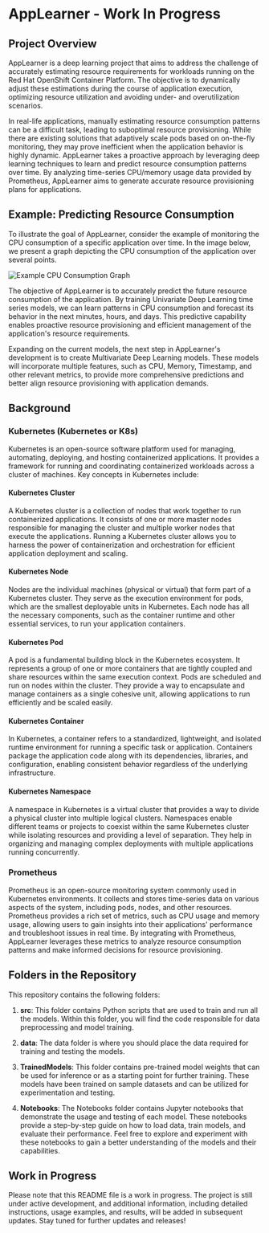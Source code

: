 # AppLearner - Work In Progress

## Project Overview

AppLearner is a deep learning project that aims to address the challenge of accurately estimating resource requirements for workloads running on the Red Hat OpenShift Container Platform. The objective is to dynamically adjust these estimations during the course of application execution, optimizing resource utilization and avoiding under- and overutilization scenarios.

In real-life applications, manually estimating resource consumption patterns can be a difficult task, leading to suboptimal resource provisioning. While there are existing solutions that adaptively scale pods based on on-the-fly monitoring, they may prove inefficient when the application behavior is highly dynamic. AppLearner takes a proactive approach by leveraging deep learning techniques to learn and predict resource consumption patterns over time. By analyzing time-series CPU/memory usage data provided by Prometheus, AppLearner aims to generate accurate resource provisioning plans for applications.

## Example: Predicting Resource Consumption

To illustrate the goal of AppLearner, consider the example of monitoring the CPU consumption of a specific application over time. In the image below, we present a graph depicting the CPU consumption of the application over several points.

![Example CPU Consumption Graph](example_graph.png)

The objective of AppLearner is to accurately predict the future resource consumption of the application. By training Univariate Deep Learning time series models, we can learn patterns in CPU consumption and forecast its behavior in the next minutes, hours, and days. This predictive capability enables proactive resource provisioning and efficient management of the application's resource requirements.

Expanding on the current models, the next step in AppLearner's development is to create Multivariate Deep Learning models. These models will incorporate multiple features, such as CPU, Memory, Timestamp, and other relevant metrics, to provide more comprehensive predictions and better align resource provisioning with application demands.


## Background

### Kubernetes (Kubernetes or K8s)

Kubernetes is an open-source software platform used for managing, automating, deploying, and hosting containerized applications. It provides a framework for running and coordinating containerized workloads across a cluster of machines. Key concepts in Kubernetes include:

#### Kubernetes Cluster

A Kubernetes cluster is a collection of nodes that work together to run containerized applications. It consists of one or more master nodes responsible for managing the cluster and multiple worker nodes that execute the applications. Running a Kubernetes cluster allows you to harness the power of containerization and orchestration for efficient application deployment and scaling.

#### Kubernetes Node

Nodes are the individual machines (physical or virtual) that form part of a Kubernetes cluster. They serve as the execution environment for pods, which are the smallest deployable units in Kubernetes. Each node has all the necessary components, such as the container runtime and other essential services, to run your application containers.

#### Kubernetes Pod

A pod is a fundamental building block in the Kubernetes ecosystem. It represents a group of one or more containers that are tightly coupled and share resources within the same execution context. Pods are scheduled and run on nodes within the cluster. They provide a way to encapsulate and manage containers as a single cohesive unit, allowing applications to run efficiently and be scaled easily.

#### Kubernetes Container

In Kubernetes, a container refers to a standardized, lightweight, and isolated runtime environment for running a specific task or application. Containers package the application code along with its dependencies, libraries, and configuration, enabling consistent behavior regardless of the underlying infrastructure.

#### Kubernetes Namespace

A namespace in Kubernetes is a virtual cluster that provides a way to divide a physical cluster into multiple logical clusters. Namespaces enable different teams or projects to coexist within the same Kubernetes cluster while isolating resources and providing a level of separation. They help in organizing and managing complex deployments with multiple applications running concurrently.

### Prometheus

Prometheus is an open-source monitoring system commonly used in Kubernetes environments. It collects and stores time-series data on various aspects of the system, including pods, nodes, and other resources. Prometheus provides a rich set of metrics, such as CPU usage and memory usage, allowing users to gain insights into their applications' performance and troubleshoot issues in real time. By integrating with Prometheus, AppLearner leverages these metrics to analyze resource consumption patterns and make informed decisions for resource provisioning.

## Folders in the Repository

This repository contains the following folders:

1. **src**: This folder contains Python scripts that are used to train and run all the models. Within this folder, you will find the code responsible for data preprocessing and model training.

2. **data**: The data folder is where you should place the data required for training and testing the models. 

3. **TrainedModels**: This folder contains pre-trained model weights that can be used for inference or as a starting point for further training. These models have been trained on sample datasets and can be utilized for experimentation and testing.

4. **Notebooks**: The Notebooks folder contains Jupyter notebooks that demonstrate the usage and testing of each model. These notebooks provide a step-by-step guide on how to load data, train models, and evaluate their performance. Feel free to explore and experiment with these notebooks to gain a better understanding of the models and their capabilities.

## Work in Progress

Please note that this README file is a work in progress. The project is still under active development, and additional information, including detailed instructions, usage examples, and results, will be added in subsequent updates. Stay tuned for further updates and releases!

